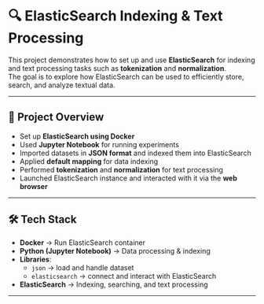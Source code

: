 # 🔍 ElasticSearch Indexing & Text Processing

This project demonstrates how to set up and use **ElasticSearch** for indexing and text processing tasks such as **tokenization** and **normalization**.  
The goal is to explore how ElasticSearch can be used to efficiently store, search, and analyze textual data.  

---

## 📘 Project Overview
- Set up **ElasticSearch using Docker**  
- Used **Jupyter Notebook** for running experiments  
- Imported datasets in **JSON format** and indexed them into ElasticSearch  
- Applied **default mapping** for data indexing  
- Performed **tokenization** and **normalization** for text processing  
- Launched ElasticSearch instance and interacted with it via the **web browser**  

---

## 🛠️ Tech Stack
- **Docker** → Run ElasticSearch container  
- **Python (Jupyter Notebook)** → Data processing & indexing  
- **Libraries**:  
  - `json` → load and handle dataset  
  - `elasticsearch` → connect and interact with ElasticSearch  
- **ElasticSearch** → Indexing, searching, and text processing  

---

